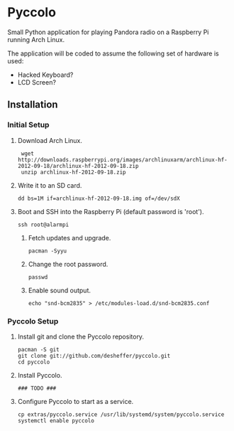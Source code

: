 Pyccolo
=======

Small Python application for playing Pandora radio on a Raspberry Pi running
Arch Linux.

The application will be coded to assume the following set of hardware is used:
-   Hacked Keyboard?
-   LCD Screen?

## Installation

### Initial Setup

1. Download Arch Linux.

        wget http://downloads.raspberrypi.org/images/archlinuxarm/archlinux-hf-2012-09-18/archlinux-hf-2012-09-18.zip
        unzip archlinux-hf-2012-09-18.zip

2.  Write it to an SD card.

        dd bs=1M if=archlinux-hf-2012-09-18.img of=/dev/sdX

3.  Boot and SSH into the Raspberry Pi (default password is 'root').

        ssh root@alarmpi

    1.  Fetch updates and upgrade.

            pacman -Syyu

    2.  Change the root password.

            passwd

    3.  Enable sound output.

            echo "snd-bcm2835" > /etc/modules-load.d/snd-bcm2835.conf

### Pyccolo Setup

1.  Install git and clone the Pyccolo repository.

        pacman -S git
        git clone git://github.com/desheffer/pyccolo.git
        cd pyccolo

2.  Install Pyccolo.

        ### TODO ###

3.  Configure Pyccolo to start as a service.

        cp extras/pyccolo.service /usr/lib/systemd/system/pyccolo.service
        systemctl enable pyccolo
